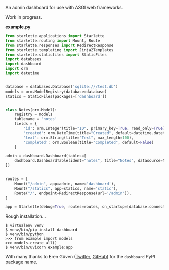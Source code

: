 An admin dashboard for use with ASGI web frameworks.

Work in progress.

**example.py**

```python
from starlette.applications import Starlette
from starlette.routing import Mount, Route
from starlette.responses import RedirectResponse
from starlette.templating import Jinja2Templates
from starlette.staticfiles import StaticFiles
import databases
import dashboard
import orm
import datetime


database = databases.Database('sqlite:///test.db')
models = orm.ModelRegistry(database=database)
statics = StaticFiles(packages=['dashboard'])


class Notes(orm.Model):
    registry = models
    tablename = 'notes'
    fields = {
        'id': orm.Integer(title="ID", primary_key=True, read_only=True),
        'created': orm.DateTime(title="Created", default=datetime.datetime.now, read_only=True),
        'text': orm.String(title="Text", max_length=100),
        'completed': orm.Boolean(title="Completed", default=False)
    }

admin = dashboard.Dashboard(tables=[
    dashboard.DashboardTable(ident="notes", title="Notes", datasource=Notes.objects.order_by('-id')),
])


routes = [
    Mount("/admin", app=admin, name='dashboard'),
    Mount("/statics", app=statics, name='static'),
    Route("/", endpoint=RedirectResponse(url='/admin')),
]

app = Starlette(debug=True, routes=routes, on_startup=[database.connect], on_shutdown=[database.disconnect])
```

Rough installation...

```shell
$ virtualenv venv
$ venv/bin/pip install dashboard
$ venv/bin/python
>>> from example import models
>>> models.create_all()
$ venv/bin/uvicorn example:app
```

With many thanks to Eren Güven ([Twitter](https://twitter.com/cyberfart), [GitHub](https://github.com/eguven/)) for the `dashboard` PyPI package name.
